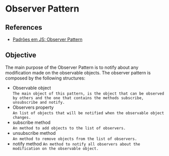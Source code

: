 # Observer Pattern

## References
- [Padrões em JS: Observer Pattern](https://oieduardorabelo.medium.com/padr%C3%B5es-em-js-observer-pattern-bff0ecc55d01)

## Objective

The main purpose of the Observer Pattern is to notify about any modification made on the observable objects. The observer pattern is composed by the following structures:

- Observable object</br>
    ```The main object of this pattern, is the object that can be observed by others and the one that contains the methods subscribe, unsubscribe and notify.```
- Observers property</br>
    ```An list of objects that will be notified when the observable object changes.```
- subscribe method</br>
    ```An method to add objects to the list of observers.```
- unsubscribe method</br>
    ```An method to remove objects from the list of observers.```
- notify method
    ```An method to notify all observers about the modification on the observable object.```